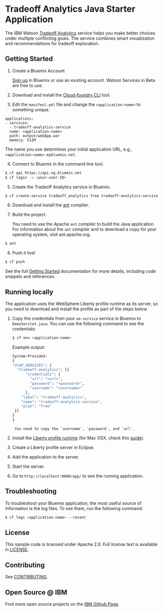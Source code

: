 # Tradeoff Analytics Java Starter Application

  The IBM Watson [Tradeoff Analytics][service_url] service helps you make
  better choices under multiple conflicting goals. The service combines smart
  visualization and recommendations for tradeoff exploration.

## Getting Started

1. Create a Bluemix Account

   [Sign up][sign_up] in Bluemix or use an existing account. Watson Services
   in Beta are free to use.

2. Download and install the [Cloud-foundry CLI][cloud_foundry] tool.

3. Edit the `manifest.yml` file and change the `<application-name>` to something unique.

  ```none
  applications:
  - services:
    - tradeoff-analytics-service
    name: <application-name>
    path: output/webApp.war
    memory: 512M
  ```

  The name you use determines your initial application URL, e.g.,
  `<application-name>.mybluemix.net`.

4. Connect to Bluemix in the command line tool.

  ```sh
  $ cf api https://api.ng.bluemix.net
  $ cf login -u <your-user-ID>
  ```

5. Create the Tradeoff Analytics service in Bluemix.

  ```sh
  $ cf create-service tradeoff_analytics free tradeoff-analytics-service
  ```

6. Download and install the [ant][ant] compiler.

7. Build the project.

   You need to use the Apache `ant` compiler to build the Java application.
   For information about the `ant` compiler and to download a copy for your
   operating system, visit ant.apache.org.

  ```sh
  $ ant
  ```

8. Push it live!
  ```sh
  $ cf push
  ```

   See the full [Getting Started][getting_started] documentation for more
   details, including code snippets and references.

## Running locally

  The application uses the WebSphere Liberty profile runtime as its server,
  so you need to download and install the profile as part of the steps below.

1. Copy the credentials from your `um-service` service in Bluemix to
   `DemoServlet.java`. You can use the following command to see the
   credentials:

    ```sh
    $ cf env <application-name>
    ```

   Example output:

    ```sh
    System-Provided:
    {
    "VCAP_SERVICES": {
      "tradeoff-analytics": [{
          "credentials": {
            "url": "<url>",
            "password": "<password>",
            "username": "<username>"
          },
        "label": "tradeoff-analytics",
        "name": "tradeoff-analytics-service",
        "plan": "free"
     }]
    }
    }
    ```

		You need to copy the `username`, `password`, and `url`.

2. Install the [Liberty profile runtime][liberty] (for Mac OSX, check this
   [guide][liberty_mac]).

3. Create a Liberty profile server in Eclipse.

4. Add the application to the server.

5. Start the server.

6. Go to `http://localhost:9080/app/` to see the running application.

## Troubleshooting

  To troubleshoot your Bluemix application, the most useful source of
  information is the log files. To see them, run the following command:

  ```sh
  $ cf logs <application-name> --recent
  ```

## License

  This sample code is licensed under Apache 2.0. Full license text is available in [LICENSE](LICENSE).

## Contributing

  See [CONTRIBUTING](CONTRIBUTING.md).

## Open Source @ IBM

  Find more open source projects on the
  [IBM Github Page](http://ibm.github.io/).

[service_url]: http://www.ibm.com/smarterplanet/us/en/ibmwatson/developercloud/tradeoff-analytics.html
[cloud_foundry]: https://github.com/cloudfoundry/cli
[getting_started]: http://www.ibm.com/smarterplanet/us/en/ibmwatson/developercloud/doc/getting_started/
[sign_up]: https://apps.admin.ibmcloud.com/manage/trial/bluemix.html?cm_mmc=WatsonDeveloperCloud-_-LandingSiteGetStarted-_-x-_-CreateAnAccountOnBluemixCLI
[liberty]: https://developer.ibm.com/wasdev/downloads/
[liberty_mac]: http://www.stormacq.com/how-to-install-websphere-8-5-liberty-profile-on-mac/
[ant]: http://ant.apache.org/bindownload.cgi